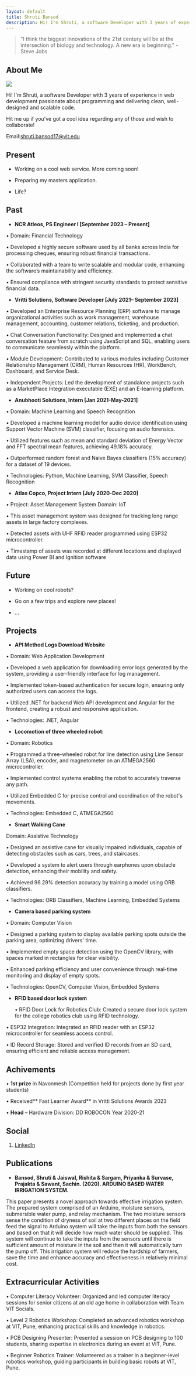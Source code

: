 ```yaml
---
layout: default
title: Shruti Bansod
description: Hi! I'm Shruti, a software Developer with 3 years of experience in web development passionate about programming and delivering clean, well-designed and scalable code.
---
```


> "I think the biggest innovations of the 21st century will be at the intersection of biology and technology. A new era is beginning." - Steve Jobs


## About Me

<img class="profile-picture" src="nilam.png">

Hi! I'm Shruti, a software Developer with 3 years of experience in web development passionate about programming and delivering clean, well-designed and scalable code.

Hit me up if you've got a cool idea regarding any of those and wish to collaborate!

Email:[shruti.bansod17@vit.edu](mailto:shruti.bansod17@vit.edu?subject=Webpage)


## Present

* Working on a cool web service. More coming soon!

* Preparing my masters application.

* Life?


## Past

* **NCR Atleos, PS Engineer I  [September 2023 – Present]**

• Domain: Financial Technology

• Developed a highly secure software used by all banks across India for processing cheques, ensuring robust financial
transactions.

• Collaborated with a team to write scalable and modular code, enhancing the software’s maintainability and
efficiency.

• Ensured compliance with stringent security standards to protect sensitive financial data.
	

* **Vritti Solutions, Software Developer [July 2021– September 2023]**	

• Developed an Enterprise Resource Planning (ERP) software to manage organizational activities such as work 
management, warehouse management, accounting, customer relations, ticketing, and production.

• Chat Conversation Functionality: Designed and implemented a chat conversation feature from scratch using JavaScript and SQL, enabling users to communicate seamlessly within the platform.

• Module Development: Contributed to various modules including Customer Relationship Management (CRM), Human Resources (HR), WorkBench, Dashboard, and Service Desk.

• Independent Projects: Led the development of standalone projects such as a MarketPlace Integration executable (EXE) and an E-learning platform.



* **Anubhooti Solutions, Intern [Jan 2021-May-2021]**

• Domain: Machine Learning and Speech Recognition

• Developed a machine learning model for audio device identification using Support Vector Machine (SVM) classifier,
focusing on audio forensics.

• Utilized features such as mean and standard deviation of Energy Vector and FFT spectral mean features, achieving
49.18% accuracy.

• Outperformed random forest and Naive Bayes classifiers (15% accuracy) for a dataset of 19 devices.

• Technologies: Python, Machine Learning, SVM Classifier, Speech Recognition



* **Atlas Copco, Project Intern [July 2020-Dec 2020]**
  
• Project: Asset Management System Domain: IoT

• This asset management system was designed for tracking long range assets in large factory complexes.

• Detected assets with UHF RFID reader programmed using ESP32 microcontroller.

• Timestamp of assets was recorded at different locations and displayed data using Power BI and Ignition software


## Future


* Working on cool robots?

* Go on a few trips and explore new places!

* ...

## Projects

* **API Method Logs Download Website**

• Domain: Web Application Development

• Developed a web application for downloading error logs generated by the system, providing a user-friendly
interface for log management.

• Implemented token-based authentication for secure login, ensuring only authorized users can access the logs.

• Utilized .NET for backend Web API development and Angular for the frontend, creating a robust and responsive
application.

• Technologies: .NET, Angular
  

* **Locomotion of three wheeled robot:**

• Domain: Robotics

• Programmed a three-wheeled robot for line detection using Line Sensor Array (LSA), encoder, and magnetometer on
an ATMEGA2560 microcontroller.

• Implemented control systems enabling the robot to accurately traverse any path.

• Utilized Embedded C for precise control and coordination of the robot's movements.

• Technologies: Embedded C, ATMEGA2560

* **Smart Walking Cane**

Domain: Assistive Technology

• Designed an assistive cane for visually impaired individuals, capable of detecting obstacles such as cars, trees, and staircases.

• Developed a system to alert users through earphones upon obstacle detection, enhancing their mobility and safety.

• Achieved 96.29% detection accuracy by training a model using ORB classifiers.

• Technologies: ORB Classifiers, Machine Learning, Embedded Systems



* **Camera based parking system**

• Domain: Computer Vision

• Designed a parking system to display available parking spots outside the parking area, optimizing drivers' time.

• Implemented empty space detection using the OpenCV library, with spaces marked in rectangles for clear visibility.

• Enhanced parking efficiency and user convenience through real-time monitoring and display of empty spots.

• Technologies: OpenCV, Computer Vision, Embedded Systems



* **RFID based door lock system**

  • RFID Door Lock for Robotics Club: Created a secure door lock system for the college robotics club using RFID
technology.

• ESP32 Integration: Integrated an RFID reader with an ESP32 microcontroller for seamless access control.

• ID Record Storage: Stored and verified ID records from an SD card, ensuring efficient and reliable access
management.


## Achivements

• **1st prize** in Navonmesh (Competition held for projects done by first year students)

• Received** Fast Learner Award** in Vritti Solutions Awards 2023

• **Head** – Hardware Division: DD ROBOCON Year 2020-21


## Social

1. [LinkedIn](https://www.linkedin.com/in/shrutibansod/)  


## Publications

* ****Bansod, Shruti** & Jaiswal, Rishita & Sargam, Priyanka & Survase, Prajakta & Sawant, Sachin. (2020). ARDUINO BASED
WATER IRRIGATION SYSTEM.**

This paper presents a novel approach towards effective irrigation system. The prepared system comprised of
an Arduino, moisture sensors, submersible water pump, and relay mechanism. The two moisture sensors sense
the condition of dryness of soil at two different places on the field feed the signal to Arduino system will take
the inputs from both the sensors and based on that it will decide how much water should be supplied. This
system will continue to take the inputs from the sensors until there is sufficient amount of moisture in the soil
and then it will automatically turn the pump off. This irrigation system will reduce the hardship of farmers,
save the time and enhance accuracy and effectiveness in relatively minimal cost.



## Extracurricular Activities

• Computer Literacy Volunteer: Organized and led computer literacy sessions for senior citizens at an old
age home in collaboration with Team VIT Socials.

• Level 2 Robotics Workshop: Completed an advanced robotics workshop at VIT, Pune, enhancing practical
skills and knowledge in robotics.

• PCB Designing Presenter: Presented a session on PCB designing to 100 students, sharing expertise in
electronics during an event at VIT, Pune.

• Beginner Robotics Trainer: Volunteered as a trainer in a beginner-level robotics workshop, guiding
participants in building basic robots at VIT, Pune.



